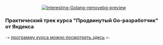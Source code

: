 <p align="center">
<a href="https://ibb.co/SDkDRyL"><img src="https://i.ibb.co/p6H6Jwm/Interesting-Golang-removebg-preview.png" alt="Interesting-Golang-removebg-preview" border="0"></a>
</p>


### Практический трек курса "Продвинутый Go-разработчик" от Яндекса 

`->` [программу курса можно посмотреть здесь](https://code.s3.yandex.net/go/Go-разработчик+Продвинутый_Go-разработчик_от_Яндекс_Практикума_29.03.23.pdf) `<-`
